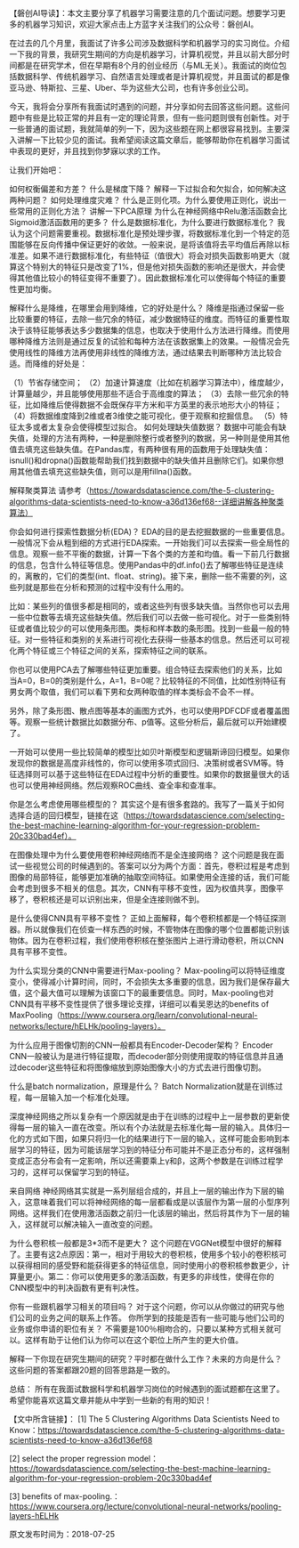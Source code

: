 [](https://yq.aliyun.com/articles/619192?spm=a2c6h.12873639.0.0.566e3adflS1wf0)

【磐创AI导读】：本文主要分享了机器学习需要注意的几个面试问题。想要学习更多的机器学习知识，欢迎大家点击上方蓝字关注我们的公众号：磐创AI。

在过去的几个月里，我面试了许多公司涉及数据科学和机器学习的实习岗位。介绍一下我的背景，我研究生期间的方向是机器学习，计算机视觉，并且以前大部分时间都是在研究学术，但在早期有8个月的创业经历（与ML无关）。我面试的岗位包括数据科学、传统机器学习、自然语言处理或者是计算机视觉，并且面试的都是像亚马逊、特斯拉、三星、Uber、华为这些大公司，也有许多创业公司。

今天，我将会分享所有我面试时遇到的问题，并分享如何去回答这些问题。这些问题中有些是比较正常的并且有一定的理论背景，但有一些问题则很有创新性。对于一些普通的面试题，我就简单的列一下，因为这些题在网上都很容易找到。主要深入讲解一下比较少见的面试。我希望阅读这篇文章后，能够帮助你在机器学习面试中表现的更好，并且找到你梦寐以求的工作。

让我们开始吧：

如何权衡偏差和方差？
什么是梯度下降？
解释一下过拟合和欠拟合，如何解决这两种问题？
如何处理维度灾难？
什么是正则化项。为什么要使用正则化，说出一些常用的正则化方法？
讲解一下PCA原理
为什么在神经网络中Relu激活函数会比Sigmoid激活函数用的更多？
什么是数据标准化，为什么要进行数据标准化？
我认为这个问题需要重视。数据标准化是预处理步骤，将数据标准化到一个特定的范围能够在反向传播中保证更好的收敛。一般来说，是将该值将去平均值后再除以标准差。如果不进行数据标准化，有些特征（值很大）将会对损失函数影响更大（就算这个特别大的特征只是改变了1%，但是他对损失函数的影响还是很大，并会使得其他值比较小的特征变得不重要了）。因此数据标准化可以使得每个特征的重要性更加均衡。

解释什么是降维，在哪里会用到降维，它的好处是什么？
降维是指通过保留一些比较重要的特征，去除一些冗余的特征，减少数据特征的维度。而特征的重要性取决于该特征能够表达多少数据集的信息，也取决于使用什么方法进行降维。而使用哪种降维方法则是通过反复的试验和每种方法在该数据集上的效果。一般情况会先使用线性的降维方法再使用非线性的降维方法，通过结果去判断哪种方法比较合适。而降维的好处是：

（1）节省存储空间；
（2）加速计算速度（比如在机器学习算法中），维度越少，计算量越少，并且能够使用那些不适合于高维度的算法；
（3）去除一些冗余的特征，比如降维后使得数据不会既保存平方米和平方英里的表示地形大小的特征；
（4）将数据维度降到2维或者3维使之能可视化，便于观察和挖掘信息。
（5）特征太多或者太复杂会使得模型过拟合。
如何处理缺失值数据？
数据中可能会有缺失值，处理的方法有两种，一种是删除整行或者整列的数据，另一种则是使用其他值去填充这些缺失值。在Pandas库，有两种很有用的函数用于处理缺失值：isnull()和dropna()函数能帮助我们找到数据中的缺失值并且删除它们。如果你想用其他值去填充这些缺失值，则可以是用fillna()函数。

解释聚类算法
请参考（https://towardsdatascience.com/the-5-clustering-algorithms-data-scientists-need-to-know-a36d136ef68--详细讲解各种聚类算法）

你会如何进行探索性数据分析(EDA)？
EDA的目的是去挖掘数据的一些重要信息。一般情况下会从粗到细的方式进行EDA探索。一开始我们可以去探索一些全局性的信息。观察一些不平衡的数据，计算一下各个类的方差和均值。看一下前几行数据的信息，包含什么特征等信息。使用Pandas中的df.info()去了解哪些特征是连续的，离散的，它们的类型(int、float、string)。接下来，删除一些不需要的列，这些列就是那些在分析和预测的过程中没有什么用的。

比如：某些列的值很多都是相同的，或者这些列有很多缺失值。当然你也可以去用一些中位数等去填充这些缺失值。然后我们可以去做一些可视化。对于一些类别特征或者值比较少的可以使用条形图。类标和样本数的条形图。找到一些最一般的特征。对一些特征和类别的关系进行可视化去获得一些基本的信息。然后还可以可视化两个特征或三个特征之间的关系，探索特征之间的联系。

你也可以使用PCA去了解哪些特征更加重要。组合特征去探索他们的关系，比如当A=0，B=0的类别是什么，A=1，B=0呢？比较特征的不同值，比如性别特征有男女两个取值，我们可以看下男和女两种取值的样本类标会不会不一样。

另外，除了条形图、散点图等基本的画图方式外，也可以使用PDFCDF或者覆盖图等。观察一些统计数据比如数据分布、p值等。这些分析后，最后就可以开始建模了。

一开始可以使用一些比较简单的模型比如贝叶斯模型和逻辑斯谛回归模型。如果你发现你的数据是高度非线性的，你可以使用多项式回归、决策树或者SVM等。特征选择则可以基于这些特征在EDA过程中分析的重要性。如果你的数据量很大的话也可以使用神经网络。然后观察ROC曲线、查全率和查准率。

你是怎么考虑使用哪些模型的？
其实这个是有很多套路的。我写了一篇关于如何选择合适的回归模型，链接在这（https://towardsdatascience.com/selecting-the-best-machine-learning-algorithm-for-your-regression-problem-20c330bad4ef）。

在图像处理中为什么要使用卷积神经网络而不是全连接网络？
这个问题是我在面试一些视觉公司的时候遇到的。答案可以分为两个方面：首先，卷积过程是考虑到图像的局部特征，能够更加准确的抽取空间特征。如果使用全连接的话，我们可能会考虑到很多不相关的信息。其次，CNN有平移不变性，因为权值共享，图像平移了，卷积核还是可以识别出来，但是全连接则做不到。

是什么使得CNN具有平移不变性？
正如上面解释，每个卷积核都是一个特征探测器。所以就像我们在侦查一样东西的时候，不管物体在图像的哪个位置都能识别该物体。因为在卷积过程，我们使用卷积核在整张图片上进行滑动卷积，所以CNN具有平移不变性。

为什么实现分类的CNN中需要进行Max-pooling？
Max-pooling可以将特征维度变小，使得减小计算时间，同时，不会损失太多重要的信息，因为我们是保存最大值，这个最大值可以理解为该窗口下的最重要信息。同时，Max-pooling也对CNN具有平移不变性提供了很多理论支撑，详细可以看吴恩达的benefits of MaxPooling（https://www.coursera.org/learn/convolutional-neural-networks/lecture/hELHk/pooling-layers）。

为什么应用于图像切割的CNN一般都具有Encoder-Decoder架构？
Encoder CNN一般被认为是进行特征提取，而decoder部分则使用提取的特征信息并且通过decoder这些特征和将图像缩放到原始图像大小的方式去进行图像切割。

什么是batch normalization，原理是什么？
Batch Normalization就是在训练过程，每一层输入加一个标准化处理。

深度神经网络之所以复杂有一个原因就是由于在训练的过程中上一层参数的更新使得每一层的输入一直在改变。所以有个办法就是去标准化每一层的输入。具体归一化的方式如下图，如果只将归一化的结果进行下一层的输入，这样可能会影响到本层学习的特征，因为可能该层学习到的特征分布可能并不是正态分布的，这样强制变成正态分布会有一定影响，所以还需要乘上γ和β，这两个参数是在训练过程学习的，这样可以保留学习到的特征。

来自网络
神经网络其实就是一系列层组合成的，并且上一层的输出作为下层的输入，这意味着我们可以将神经网络的每一层都看成是以该层作为第一层的小型序列网络。这样我们在使用激活函数之前归一化该层的输出，然后将其作为下一层的输入，这样就可以解决输入一直改变的问题。

为什么卷积核一般都是3*3而不是更大？
这个问题在VGGNet模型中很好的解释了。主要有这2点原因：第一，相对于用较大的卷积核，使用多个较小的卷积核可以获得相同的感受野和能获得更多的特征信息，同时使用小的卷积核参数更少，计算量更小。第二：你可以使用更多的激活函数，有更多的非线性，使得在你的CNN模型中的判决函数有更有判决性。

你有一些跟机器学习相关的项目吗？
对于这个问题，你可以从你做过的研究与他们公司的业务之间的联系上作答。 你所学到的技能是否有一些可能与他们公司的业务或你申请的职位有关？ 不需要是100％相吻合的，只要以某种方式相关就可以。这样有助于让他们认为你可以在这个职位上所产生的更大价值。

解释一下你现在研究生期间的研究？平时都在做什么工作？未来的方向是什么？
这些问题的答案都跟20题的回答思路是一致的。

总结：
所有在我面试数据科学和机器学习岗位的时候遇到的面试题都在这里了。希望你能喜欢这篇文章并能从中学到一些新的有用的知识！

【文中所含链接】：
[1] The 5 Clustering Algorithms Data Scientists Need to Know：https://towardsdatascience.com/the-5-clustering-algorithms-data-scientists-need-to-know-a36d136ef68

[2] select the proper regression model：
https://towardsdatascience.com/selecting-the-best-machine-learning-algorithm-for-your-regression-problem-20c330bad4ef

[3] benefits of max-pooling.：
https://www.coursera.org/lecture/convolutional-neural-networks/pooling-layers-hELHk

原文发布时间为：2018-07-25
